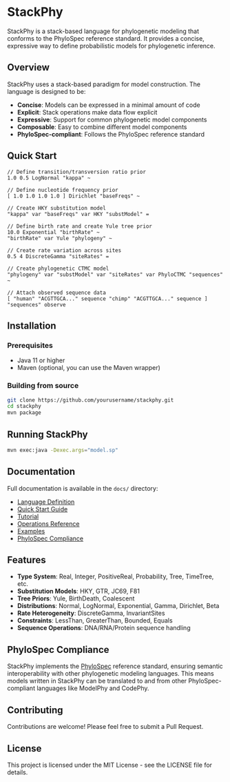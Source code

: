 # StackPhy

StackPhy is a stack-based language for phylogenetic modeling that conforms to the PhyloSpec reference standard. It provides a concise, expressive way to define probabilistic models for phylogenetic inference.

## Overview

StackPhy uses a stack-based paradigm for model construction. The language is designed to be:

- **Concise**: Models can be expressed in a minimal amount of code
- **Explicit**: Stack operations make data flow explicit
- **Expressive**: Support for common phylogenetic model components
- **Composable**: Easy to combine different model components
- **PhyloSpec-compliant**: Follows the PhyloSpec reference standard

## Quick Start

```
// Define transition/transversion ratio prior
1.0 0.5 LogNormal "kappa" ~

// Define nucleotide frequency prior
[ 1.0 1.0 1.0 1.0 ] Dirichlet "baseFreqs" ~

// Create HKY substitution model
"kappa" var "baseFreqs" var HKY "substModel" =

// Define birth rate and create Yule tree prior
10.0 Exponential "birthRate" ~
"birthRate" var Yule "phylogeny" ~

// Create rate variation across sites
0.5 4 DiscreteGamma "siteRates" =

// Create phylogenetic CTMC model
"phylogeny" var "substModel" var "siteRates" var PhyloCTMC "sequences" ~

// Attach observed sequence data
[ "human" "ACGTTGCA..." sequence "chimp" "ACGTTGCA..." sequence ] "sequences" observe
```

## Installation

### Prerequisites
- Java 11 or higher
- Maven (optional, you can use the Maven wrapper)

### Building from source
```bash
git clone https://github.com/yourusername/stackphy.git
cd stackphy
mvn package
```

## Running StackPhy

```bash
mvn exec:java -Dexec.args="model.sp"
```

## Documentation

Full documentation is available in the `docs/` directory:

- [Language Definition](LANGUAGE.md)
- [Quick Start Guide](docs/quickstart.md)
- [Tutorial](docs/tutorial.md)
- [Operations Reference](docs/operations.md)
- [Examples](docs/examples/)
- [PhyloSpec Compliance](docs/phylospec.md)

## Features

- **Type System**: Real, Integer, PositiveReal, Probability, Tree, TimeTree, etc.
- **Substitution Models**: HKY, GTR, JC69, F81
- **Tree Priors**: Yule, BirthDeath, Coalescent
- **Distributions**: Normal, LogNormal, Exponential, Gamma, Dirichlet, Beta
- **Rate Heterogeneity**: DiscreteGamma, InvariantSites
- **Constraints**: LessThan, GreaterThan, Bounded, Equals
- **Sequence Operations**: DNA/RNA/Protein sequence handling

## PhyloSpec Compliance

StackPhy implements the [PhyloSpec](https://github.com/phylospec/phylospec) reference standard, ensuring semantic interoperability with other phylogenetic modeling languages. This means models written in StackPhy can be translated to and from other PhyloSpec-compliant languages like ModelPhy and CodePhy.

## Contributing

Contributions are welcome! Please feel free to submit a Pull Request.

## License

This project is licensed under the MIT License - see the LICENSE file for details.